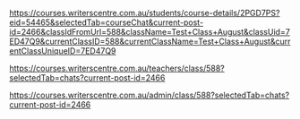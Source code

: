 <!--
URL updates for cards
Each alert will have unique url for each alert type and user roles.
We create alert for each user. So student will have one and teacher and admin also will have different.
This will be totally different for each section like post alert can have one and submission can have another

when admin and when post. This includs for post types, post comment types, post mentions types. basically everything of type post
https://courses.writerscentre.com.au/admin/class/${classIDForADmin}?selectedTab=chats?current-post-id=${notification.Notification_Type === 'Posts' ? notification.Post_ID : commentIdForNoti}
Breaking it down
https://courses.writerscentre.com.au/admin/class/ is the base url
${classIDForADmin} is the class id and this would be the same class we populate into parent class
selectedTab=chats this is always going to be this for all post types
current-post-id=${notification.Notification_Type === 'Posts' ? notification.Post_ID : commentIdForNoti}, here this is checking if
type is post or comment within the post. so if type is post, we can add post id, and if comment, we can add commment id but when comment, we also need to check parent post id and put post id
Note: We already know the alert type, so it should be easier and not complex as it is now


when admin and submission type
https://courses.writerscentre.com.au/course-details/content/${lessonUid}?submissionPostIs=${notification.Notification_Type === 'Submissions' ? notification.Submissions_ID : commentIdForNoti}${assessmentType === "File Submission" ? `&subUID=${subUID}&commentScrollId=${commentScrollID}` : ""}&classIdFromUrl=${classIdUrl}&className=${classNameUrl}&classUid=${classIDForADmin}&currentClassID=${classIdUrl}&currentClassName=${classNameUrl}
Similar to post type.
https://courses.writerscentre.com.au/course-details/content/ this is base url
${lessonUid} this is new and we need to fetch lesson unique id because submission is related to lesson.
I will have lesson id stored in varialbe called lessonUIDFromPage. use that
submissionPostIs=${notification.Notification_Type === 'Submissions' ? notification.Submissions_ID : commentIdForNoti}${assessmentType === "File Submission" ? `&subUID=${subUID}&commentScrollId=${commentScrollID}` : ""}
Now this is checking for if it is submisison comment or submissipon iteslf and popualting comment id and submission id
For assessmentType, i will have variable that has assesment type called assessmentTypeFromPage. use that
classIdFromUrl=${classIdUrl}&className=${classNameUrl}&classUid=${classIDForADmin}&currentClassID=${classIdUrl}&currentClassName=${classNameUrl}
These take id and unique id and class name, which is same as we populate into parent class of alert Id and uid are different, so be careful. ID means id and uid mean unique id




when admin and announcement type
https://courses.writerscentre.com.au/admin/class/${classIDForADmin}?selectedTab=announcements?data-announcement-template-id=${notification.Notification_Type === 'Announcements' ? anouncementScrollId : commentIdForNoti}
 Same as above.

 These all be basically be same for teacher.
 When alerts are created, we first process these url, prepare them and then create alerts.
 -->

 <!-- 
 It is slightly different for students



https://courses.writerscentre.com.au/students/course-details/${courseUid}?eid=${myEidFromCourse}&selectedTab=courseChat&current-post-id=${notification.Notification_Type === 'Posts' ? notification.Post_ID : commentIdForNoti}&classIdFromUrl=${classIdUrl}&className=${classNameUrl}&classUid=${classUniqueId}&currentClassID=${classIdUrl}&currentClassName=${classNameUrl}&currentClassUniqueID=${classUniqueId}

https://courses.writerscentre.com.au/course-details/content/${lessonUid}?eid=${myEidFromLesson}&classIdFromUrl=${classIdUrl}&className=${classNameUrl}&classUid=${classUniqueId}&currentClassID=${classIdUrl}&currentClassName=${classNameUrl}&currentClassUniqueID=${classUniqueId}&submissionPostIs=${notification.Notification_Type === 'Submission Comments' ? notification.Submissions_ID : commentIdForNoti}${assessmentType === "File Submission" ? `&subUID=${subUID}&commentScrollId=${commentScrollID}` : ""}&notType=${notification.Notification_Type}

https://courses.writerscentre.com.au/students/course-details/${courseUid}?eid=${myEidFromCourse}&selectedTab=anouncemnt?data-announcement-template-id=${notification.Notification_Type === 'Announcements' ? anouncementScrollId : commentIdForNoti}&classIdFromUrl=${classIdUrl}&className=${classNameUrl}&classUid=${classUniqueId}&currentClassID=${classIdUrl}&currentClassName=${classNameUrl}&currentClassUniqueID=${classUniqueId}`
here everything is basically same except for eid.
We need eid to be dynamic for each notified contact.
And each notified contact will have many eid but we need to bring that donw to one specific eid that matches this notifgied contact id and class id that htis alert is being created for and we do this in following way
query getEnrolment(
  $id: AwcContactID
  $class_id: AwcClassID
) {
  getEnrolment(
    query: [
      { where: { student_id: $id } }
      { andWhere: { class_id: $class_id } }
    ]
  ) {
    ID: id
  }
}

This effectibvely checks for the eid that we need by checking class id and studfent id and we use this dynamically

-->

<!-- 
This all needs to be done before creating alerts, all data needs to be prepared and then alerts needs to be created.

 -->
https://courses.writerscentre.com.au/students/course-details/2PGD7PS?eid=54465&selectedTab=courseChat&current-post-id=2466&classIdFromUrl=588&className=Test+Class+August&classUid=7ED47Q9&currentClassID=588&currentClassName=Test+Class+August&currentClassUniqueID=7ED47Q9

https://courses.writerscentre.com.au/teachers/class/588?selectedTab=chats?current-post-id=2466

https://courses.writerscentre.com.au/admin/class/588?selectedTab=chats?current-post-id=2466